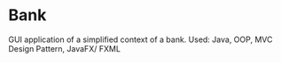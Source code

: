# Bank
GUI application of a simplified context of a bank.
Used: Java, OOP, MVC Design Pattern, JavaFX/ FXML
